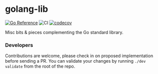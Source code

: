 # golang-lib
[![Go Reference](https://pkg.go.dev/badge/github.com/ibrt/golang-lib.svg)](https://pkg.go.dev/github.com/ibrt/golang-lib)
![CI](https://github.com/ibrt/golang-lib/actions/workflows/ci.yml/badge.svg)
[![codecov](https://codecov.io/github/ibrt/golang-lib/graph/badge.svg?token=ZWR13Z3L1N)](https://codecov.io/github/ibrt/golang-lib)

Misc bits &amp; pieces complementing the Go standard library.

### Developers

Contributions are welcome, please check in on proposed implementation before sending a PR. You can validate your changes by running `./dev validate` from the root of the repo.
